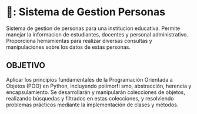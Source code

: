 # 🐍:  Sistema de Gestion Personas  
Sistema de gestion de personas para una institucion educativa. 
Permite manejar la informacion de estudiantes, docentes y personal administrativo.
Proporciona herramientas para realizar diversas consultas y manipulaciones sobre los 
datos de estas personas.
## OBJETIVO
Aplicar los principios fundamentales de la Programación Orientada a Objetos (POO) en Python,
incluyendo polimorfi smo, abstracción, herencia y encapsulamiento. 
Se desarrollarán y manipularán colecciones de objetos, realizando búsquedas y 
filtrados en estas colecciones, y resolviendo problemas prácticos mediante la 
implementación de clases y métodos.
